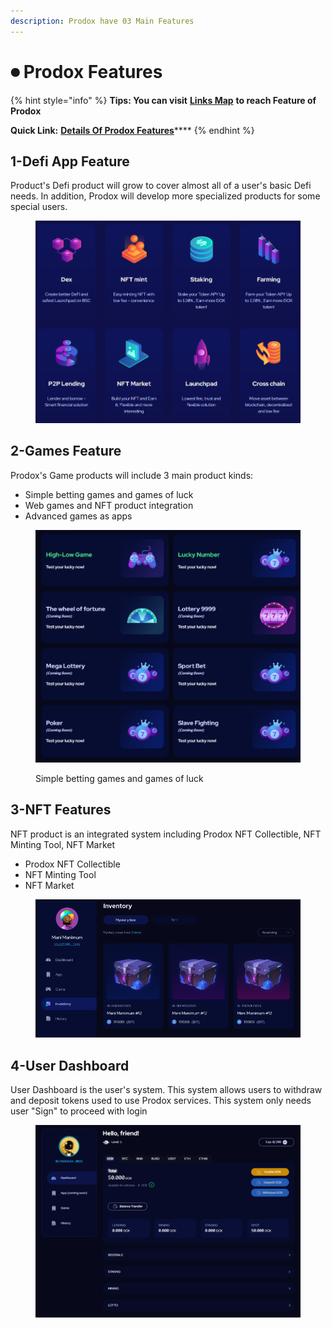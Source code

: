 ```yaml
---
description: Prodox have 03 Main Features
---
```


# ⏺ Prodox Features

{% hint style="info" %}
**Tips: You can visit** [**Links Map**](links-map.md) **to reach Feature of Prodox**&#x20;

**Quick Link:** [**Details Of Prodox Features**](../prodox-system/features-details/)****
{% endhint %}

## 1-Defi App Feature

Product's Defi product will grow to cover almost all of a user's basic Defi needs. In addition, Prodox will develop more specialized products for some special users.&#x20;

<figure><img src="../.gitbook/assets/image (2) (3) (1).png" alt=""><figcaption></figcaption></figure>

## 2-Games Feature

Prodox's Game products will include 3 main product kinds:

* Simple betting games and games of luck
* Web games and NFT product integration
* Advanced games as apps

<figure><img src="../.gitbook/assets/image (14).png" alt=""><figcaption><p>Simple betting games and games of luck</p></figcaption></figure>

## 3-NFT Features

NFT product is an integrated system including Prodox NFT Collectible, NFT Minting Tool, NFT Market

* Prodox NFT Collectible
* NFT Minting Tool&#x20;
* NFT Market

<figure><img src="../.gitbook/assets/image (9).png" alt=""><figcaption></figcaption></figure>

## 4-User Dashboard

User Dashboard is the user's system. This system allows users to withdraw and deposit tokens used to use Prodox services. This system only needs user "Sign" to proceed with login

<figure><img src="../.gitbook/assets/image (20).png" alt=""><figcaption></figcaption></figure>
